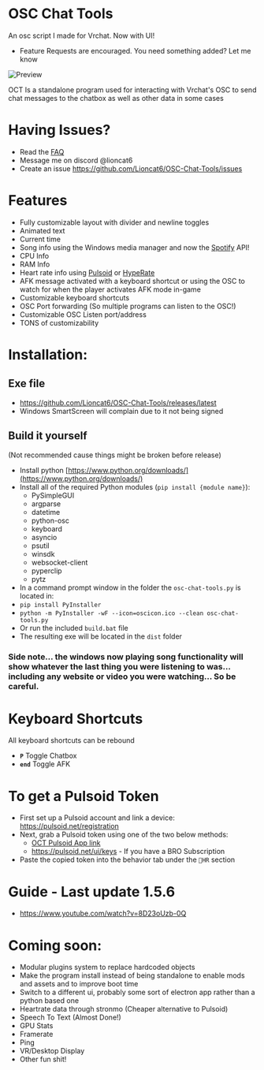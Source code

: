# OSC Chat Tools 
An osc script I made for Vrchat. Now with UI!
- Feature Requests are encouraged. You need something added? Let me know

![Preview](https://raw.githubusercontent.com/Lioncat6/OSC-Chat-Tools/main/preview.png)

OCT Is a standalone program used for interacting with Vrchat's OSC to send chat messages to the chatbox as well as other data in some cases

# Having Issues? 
 - Read the [FAQ](https://github.com/Lioncat6/OSC-Chat-Tools/wiki/FAQ)
 - Message me on discord @lioncat6
 - Create an issue https://github.com/Lioncat6/OSC-Chat-Tools/issues

# Features
 - Fully customizable layout with divider and newline toggles
 - Animated text
 - Current time
 - Song info using the Windows media manager and now the [Spotify](https://spotify.com/) API!
 - CPU Info
 - RAM Info
 - Heart rate info using [Pulsoid](https://pulsoid.net/) or [HypeRate](https://www.hyperate.io/) 
 - AFK message activated with a keyboard shortcut or using the OSC to watch for when the player activates AFK mode in-game
 - Customizable keyboard shortcuts
 - OSC Port forwarding (So multiple programs can listen to the OSC!)
 - Customizable OSC Listen port/address
 - TONS of customizability


# Installation:
## Exe file
 - https://github.com/Lioncat6/OSC-Chat-Tools/releases/latest
 - Windows SmartScreen will complain due to it not being signed

## Build it yourself
(Not recommended cause things might be broken before release)
 - Install python [https://www.python.org/downloads/](https://www.python.org/downloads/)
 - Install all of the required Python modules (`pip install {module name}`):
   - PySimpleGUI
   - argparse
   - datetime
   - python-osc
   - keyboard
   - asyncio
   - psutil
   - winsdk
   - websocket-client
   - pyperclip
   - pytz
 - In a command prompt window in the folder the `osc-chat-tools.py` is located in:
 - `pip install PyInstaller`
 - `python -m PyInstaller -wF --icon=oscicon.ico --clean osc-chat-tools.py`
 - Or run the included `build.bat` file
 - The resulting exe will be located in the `dist` folder

### Side note... the windows now playing song functionality will show whatever the last thing you were listening to was... including any website or video you were watching... So be careful.

# Keyboard Shortcuts 
All keyboard shortcuts can be rebound
- **`P`** Toggle Chatbox
- **`end`** Toggle AFK

# To get a Pulsoid Token
 - First set up a Pulsoid account and link a device: https://pulsoid.net/registration
 - Next, grab a Pulsoid token using one of the two below methods:
    - [OCT Pulsoid App link](https://pulsoid.net/oauth2/authorize?response_type=token&client_id=8070496f-f886-4030-8340-96d1d68b25cb&redirect_uri=&scope=data:heart_rate:read&state=&response_mode=web_page)
    - https://pulsoid.net/ui/keys - If you have a BRO Subscription
 - Paste the copied token into the behavior tab under the `💓HR` section

# Guide - Last update 1.5.6
 - https://www.youtube.com/watch?v=8D23oUzb-0Q

# Coming soon:
 - Modular plugins system to replace hardcoded objects
 - Make the program install instead of being standalone to enable mods and assets and to improve boot time
 - Switch to a different ui, probably some sort of electron app rather than a python based one
 - Heartrate data through stronmo (Cheaper alternative to Pulsoid)
 - Speech To Text (Almost Done!)
 - GPU Stats
 - Framerate
 - Ping
 - VR/Desktop Display
 - Other fun shit!
